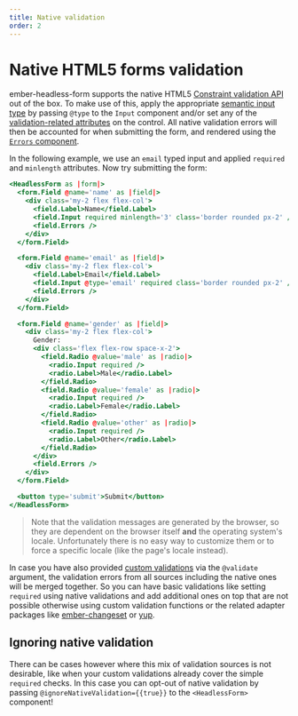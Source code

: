 ```yaml
---
title: Native validation
order: 2
---
```


# Native HTML5 forms validation

ember-headless-form supports the native HTML5 [Constraint validation API](https://developer.mozilla.org/en-US/docs/Web/HTML/Constraint_validation) out of the box. To make use of this, apply the appropriate [semantic input type](https://developer.mozilla.org/en-US/docs/Web/HTML/Constraint_validation#semantic_input_types) by passing `@type` to the `Input` component and/or set any of the [validation-related attributes](https://developer.mozilla.org/en-US/docs/Web/HTML/Constraint_validation#validation-related_attributes) on the control.
All native validation errors will then be accounted for when submitting the form, and rendered using the [`Errors` component](./index.md#rendering-validation-errors).

In the following example, we use an `email` typed input and applied `required` and `minlength` attributes. Now try submitting the form:

```hbs preview-template
<HeadlessForm as |form|>
  <form.Field @name='name' as |field|>
    <div class='my-2 flex flex-col'>
      <field.Label>Name</field.Label>
      <field.Input required minlength='3' class='border rounded px-2' />
      <field.Errors />
    </div>
  </form.Field>

  <form.Field @name='email' as |field|>
    <div class='my-2 flex flex-col'>
      <field.Label>Email</field.Label>
      <field.Input @type='email' required class='border rounded px-2' />
      <field.Errors />
    </div>
  </form.Field>

  <form.Field @name='gender' as |field|>
    <div class='my-2 flex flex-col'>
      Gender:
      <div class='flex flex-row space-x-2'>
        <field.Radio @value='male' as |radio|>
          <radio.Input required />
          <radio.Label>Male</radio.Label>
        </field.Radio>
        <field.Radio @value='female' as |radio|>
          <radio.Input required />
          <radio.Label>Female</radio.Label>
        </field.Radio>
        <field.Radio @value='other' as |radio|>
          <radio.Input required />
          <radio.Label>Other</radio.Label>
        </field.Radio>
      </div>
      <field.Errors />
    </div>
  </form.Field>

  <button type='submit'>Submit</button>
</HeadlessForm>
```

> Note that the validation messages are generated by the browser, so they are dependent on the browser itself **and** the operating system's locale. Unfortunately there is no easy way to customize them or to force a specific locale (like the page's locale instead).

In case you have also provided [custom validations](./custom-validation.md) via the `@validate` argument, the validation errors from all sources including the native ones will be merged together. So you can have basic validations like setting `required` using native validations and add additional ones on top that are not possible otherwise using custom validation functions or the related adapter packages like [ember-changeset](./ember-changeset.md) or [yup](yup.md).

## Ignoring native validation

There can be cases however where this mix of validation sources is not desirable, like when your custom validations already cover the simple `required` checks. In this case you can opt-out of native validation by passing `@ignoreNativeValidation={{true}}` to the `<HeadlessForm>` component!
